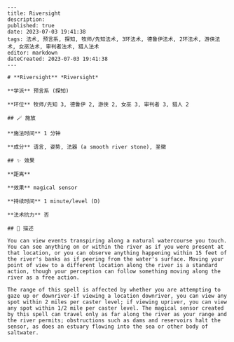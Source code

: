 
    ---
    title: Riversight
    description: 
    published: true
    date: 2023-07-03 19:41:38
    tags: 法术, 预言系, 探知, 牧师/先知法术, 3环法术, 德鲁伊法术, 2环法术, 游侠法术, 女巫法术, 审判者法术, 猎人法术
    editor: markdown
    dateCreated: 2023-07-03 19:41:38
    ---

    # **Riversight** *Riversight*

    **学派** 预言系 (探知) 

    **环位** 牧师/先知 3, 德鲁伊 2, 游侠 2, 女巫 3, 审判者 3, 猎人 2

    ## 🪄 施放

    **施法时间** 1 分钟

    **成分** 语言, 姿势, 法器 (a smooth river stone), 圣徽

    ## ✨ 效果  

    **距离**  

    **效果** magical sensor 

    **持续时间** 1 minute/level (D) 

    **法术抗力** 否

    ## 📖 描述

    You can view events transpiring along a natural watercourse you touch. You can see anything on or within the river as if you were present at that location, or you can observe anything happening within 15 feet of the river's banks as if peering from the water's surface. Moving your point of view to a different location along the river is a standard action, though your perception can follow something moving along the river as a free action.

    The range of this spell is affected by whether you are attempting to gaze up or downriver-if viewing a location downriver, you can view any spot within 2 miles per caster level; if viewing upriver, you can view any spot within 1/2 mile per caster level. The magical sensor created by this spell can travel only as far along the river as your range and the river permits; obstructions such as dams and reservoirs halt the sensor, as does an estuary flowing into the sea or other body of saltwater.
    